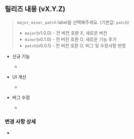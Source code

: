 ## 릴리즈 내용 (vX.Y.Z)
> `major`, `minor`, `patch` label을 선택해주세요. (기본값: `patch`)
>   - `major`(v1.0.0) - 전 버전 호환 X, 새로운 버전
>   - `minor`(v0.1.0) - 전 버전 호환 O, 새로운 기능 추가
>   - `patch`(v0.0.1) - 전 버전 호환 O, 버그 및 수정사항 반영

<!-- 이번 릴리즈에서 포함된 주요 변경 사항을 간략하게 작성하세요 -->
- 신규 기능
  <!-- 기능 (#이슈 번호) -->
  - 

- UI 개선
  <!-- 기능 (#이슈 번호) -->
  - 

- 버그 수정
  <!-- 기능 (#이슈 번호) -->
  - 

### 변경 사항 상세
<!-- 상세한 변경 내용을 필요에 따라 작성하세요 -->
- 
